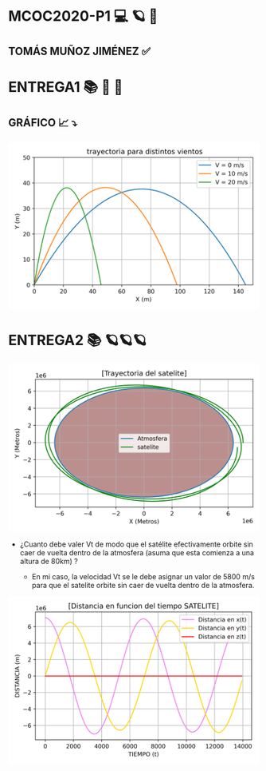 # MCOC2020-P1  💻 🪐 💫

## TOMÁS MUÑOZ JIMÉNEZ ✅ 

# ENTREGA1 📚 🎳 💨 

  ## GRÁFICO 📈 ⤵️
  
 ![alt text]( https://github.com/tomasmunozj/MCOC2020-P1/blob/master/BALISTICA.png?raw=true)
 
# ENTREGA2 📚 🪐🪐🪐
 
 ![alt text](https://github.com/tomasmunozj/MCOC2020-P1/blob/master/Trayectoria%20satelite.png?raw=true)
 
* ¿Cuanto debe valer Vt de modo que el satélite efectivamente orbite sin caer de vuelta dentro de la atmosfera (asuma que esta comienza a una altura de 80km) ?
  
  * En mi caso, la velocidad Vt se le debe asignar un valor de 5800 m/s para que el satelite orbite sin caer de vuelta dentro de la atmosfera.
 
 
 ![alt text](https://github.com/tomasmunozj/MCOC2020-P1/blob/master/Distancia%20en%20funcion%20del%20tiempo%20SATELITE.png?raw=true)
 
 
 
